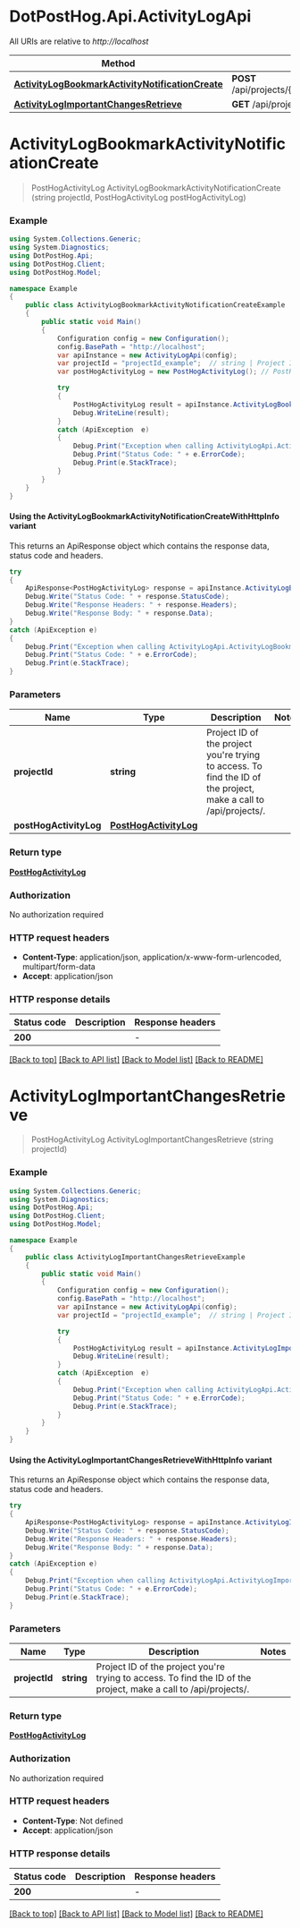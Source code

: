 # DotPostHog.Api.ActivityLogApi

All URIs are relative to *http://localhost*

| Method | HTTP request | Description |
|--------|--------------|-------------|
| [**ActivityLogBookmarkActivityNotificationCreate**](ActivityLogApi.md#activitylogbookmarkactivitynotificationcreate) | **POST** /api/projects/{project_id}/activity_log/bookmark_activity_notification/ |  |
| [**ActivityLogImportantChangesRetrieve**](ActivityLogApi.md#activitylogimportantchangesretrieve) | **GET** /api/projects/{project_id}/activity_log/important_changes/ |  |

<a id="activitylogbookmarkactivitynotificationcreate"></a>
# **ActivityLogBookmarkActivityNotificationCreate**
> PostHogActivityLog ActivityLogBookmarkActivityNotificationCreate (string projectId, PostHogActivityLog postHogActivityLog)



### Example
```csharp
using System.Collections.Generic;
using System.Diagnostics;
using DotPostHog.Api;
using DotPostHog.Client;
using DotPostHog.Model;

namespace Example
{
    public class ActivityLogBookmarkActivityNotificationCreateExample
    {
        public static void Main()
        {
            Configuration config = new Configuration();
            config.BasePath = "http://localhost";
            var apiInstance = new ActivityLogApi(config);
            var projectId = "projectId_example";  // string | Project ID of the project you're trying to access. To find the ID of the project, make a call to /api/projects/.
            var postHogActivityLog = new PostHogActivityLog(); // PostHogActivityLog | 

            try
            {
                PostHogActivityLog result = apiInstance.ActivityLogBookmarkActivityNotificationCreate(projectId, postHogActivityLog);
                Debug.WriteLine(result);
            }
            catch (ApiException  e)
            {
                Debug.Print("Exception when calling ActivityLogApi.ActivityLogBookmarkActivityNotificationCreate: " + e.Message);
                Debug.Print("Status Code: " + e.ErrorCode);
                Debug.Print(e.StackTrace);
            }
        }
    }
}
```

#### Using the ActivityLogBookmarkActivityNotificationCreateWithHttpInfo variant
This returns an ApiResponse object which contains the response data, status code and headers.

```csharp
try
{
    ApiResponse<PostHogActivityLog> response = apiInstance.ActivityLogBookmarkActivityNotificationCreateWithHttpInfo(projectId, postHogActivityLog);
    Debug.Write("Status Code: " + response.StatusCode);
    Debug.Write("Response Headers: " + response.Headers);
    Debug.Write("Response Body: " + response.Data);
}
catch (ApiException e)
{
    Debug.Print("Exception when calling ActivityLogApi.ActivityLogBookmarkActivityNotificationCreateWithHttpInfo: " + e.Message);
    Debug.Print("Status Code: " + e.ErrorCode);
    Debug.Print(e.StackTrace);
}
```

### Parameters

| Name | Type | Description | Notes |
|------|------|-------------|-------|
| **projectId** | **string** | Project ID of the project you&#39;re trying to access. To find the ID of the project, make a call to /api/projects/. |  |
| **postHogActivityLog** | [**PostHogActivityLog**](PostHogActivityLog.md) |  |  |

### Return type

[**PostHogActivityLog**](PostHogActivityLog.md)

### Authorization

No authorization required

### HTTP request headers

 - **Content-Type**: application/json, application/x-www-form-urlencoded, multipart/form-data
 - **Accept**: application/json


### HTTP response details
| Status code | Description | Response headers |
|-------------|-------------|------------------|
| **200** |  |  -  |

[[Back to top]](#) [[Back to API list]](../README.md#documentation-for-api-endpoints) [[Back to Model list]](../README.md#documentation-for-models) [[Back to README]](../README.md)

<a id="activitylogimportantchangesretrieve"></a>
# **ActivityLogImportantChangesRetrieve**
> PostHogActivityLog ActivityLogImportantChangesRetrieve (string projectId)



### Example
```csharp
using System.Collections.Generic;
using System.Diagnostics;
using DotPostHog.Api;
using DotPostHog.Client;
using DotPostHog.Model;

namespace Example
{
    public class ActivityLogImportantChangesRetrieveExample
    {
        public static void Main()
        {
            Configuration config = new Configuration();
            config.BasePath = "http://localhost";
            var apiInstance = new ActivityLogApi(config);
            var projectId = "projectId_example";  // string | Project ID of the project you're trying to access. To find the ID of the project, make a call to /api/projects/.

            try
            {
                PostHogActivityLog result = apiInstance.ActivityLogImportantChangesRetrieve(projectId);
                Debug.WriteLine(result);
            }
            catch (ApiException  e)
            {
                Debug.Print("Exception when calling ActivityLogApi.ActivityLogImportantChangesRetrieve: " + e.Message);
                Debug.Print("Status Code: " + e.ErrorCode);
                Debug.Print(e.StackTrace);
            }
        }
    }
}
```

#### Using the ActivityLogImportantChangesRetrieveWithHttpInfo variant
This returns an ApiResponse object which contains the response data, status code and headers.

```csharp
try
{
    ApiResponse<PostHogActivityLog> response = apiInstance.ActivityLogImportantChangesRetrieveWithHttpInfo(projectId);
    Debug.Write("Status Code: " + response.StatusCode);
    Debug.Write("Response Headers: " + response.Headers);
    Debug.Write("Response Body: " + response.Data);
}
catch (ApiException e)
{
    Debug.Print("Exception when calling ActivityLogApi.ActivityLogImportantChangesRetrieveWithHttpInfo: " + e.Message);
    Debug.Print("Status Code: " + e.ErrorCode);
    Debug.Print(e.StackTrace);
}
```

### Parameters

| Name | Type | Description | Notes |
|------|------|-------------|-------|
| **projectId** | **string** | Project ID of the project you&#39;re trying to access. To find the ID of the project, make a call to /api/projects/. |  |

### Return type

[**PostHogActivityLog**](PostHogActivityLog.md)

### Authorization

No authorization required

### HTTP request headers

 - **Content-Type**: Not defined
 - **Accept**: application/json


### HTTP response details
| Status code | Description | Response headers |
|-------------|-------------|------------------|
| **200** |  |  -  |

[[Back to top]](#) [[Back to API list]](../README.md#documentation-for-api-endpoints) [[Back to Model list]](../README.md#documentation-for-models) [[Back to README]](../README.md)

